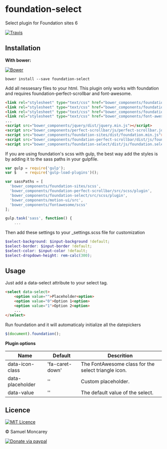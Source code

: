 # foundation-select

Select plugin for Foundation sites 6

[![Travis](https://img.shields.io/travis/samuelmc/foundation-select.svg)](https://travis-ci.org/samuelmc/foundation-select)

## Installation

**With bower:**

[![Bower](https://img.shields.io/bower/v/foundation-select.svg)]()

```shell
bower install --save foundation-select
```

Add all nessesary files to your html. This plugin only works with foundation and requires foundation-perfect-scrollbar and font-awesome.
```html
<link rel="stylesheet" type="text/css" href="bower_components/foundation-sites/dist/foundation.min.css"> 
<link rel="stylesheet" type="text/css" href="bower_components/foundation-perfect-scrollbar/dist/css/foundation-perfect-scrollbar.min.css">
<link rel="stylesheet" type="text/css" href="bower_components/foundation-select/dist/css/foundation-select.min.css">
<link rel="stylesheet" type="text/css" href="bower_components/font-awesome/css/font-awesome.min.css">
...
<script src="bower_components/jquery/dist/jquery.min.js"></script>
<script src="bower_components/perfect-scrollbar/js/perfect-scrollbar.jquery.min.js"></script>
<script src="bower_components/foundation-sites/dist/foundation.min.js"></script>
<script src="bower_components/foundation-perfect-scrollbar/dist/js/foundation.perfectScrollbar.min.js"></script>
<script src="bower_components/foundation-select/dist/js/foundation.select.min.js"></script>
```

If you are using foundation's scss with gulp, the best way add the styles is by adding it to the sass paths in your gulpfile.
```js
var gulp = require('gulp');
var $    = require('gulp-load-plugins')();

var sassPaths = [
  'bower_components/foundation-sites/scss',
  'bower_components/foundation-perfect-scrollbar/src/scss/plugin',
  'bower_components/foundation-select/src/scss/plugin',
  'bower_components/motion-ui/src',
  'bower_components/fontawesome/scss'
];

gulp.task('sass', function() {
    ...

```

Then add these settings to your _settings.scss file for customization
```scss
$select-background: $input-background !default;
$select-border: $input-border !default;
$select-color: $input-color !default;
$select-dropdown-height: rem-calc(300);
```
## Usage

Just add a data-select attribute to your select tag.

```html
<select data-select>
    <option value="">Placeholder<option>
    <option value="0">Option 1<option>
    <option value="1">Option 2<option>
    ...
</select>
```

Run foundation and it will automaticaly initialize all the datepickers
```js
$(document).foundation();
```

**Plugin options**

|Name     |Default  |Descrition|
|---------|---------|----------|
|data-icon-class|'fa-caret-down'|The FontAwesome class for the select triangle icon.|
|data-placeholder|''|Custom placeholder.|
|data-value|''|The default value of the select.|

## Licence
[![MIT Licence](https://img.shields.io/badge/Licence-MIT-blue.svg)](https://opensource.org/licenses/mit-license.php)

&copy; Samuel Moncarey

[![Donate via paypal](https://img.shields.io/badge/Paypal-donate-blue.svg)](https://www.paypal.me/samuelmc/5 "Consider donation")
